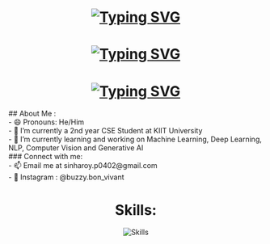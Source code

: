 <h1 align="center">
    <a href="https://git.io/typing-svg"><img src="https://readme-typing-svg.herokuapp.com?font=Nerko+One&size=30&duration=6000&pause=4000&color=00F7BB&background=FFFFFF00&center=true&vCenter=true&repeat=false&width=500&height=70&lines=Hi+Folks!" alt="Typing SVG" /></a>
</h1>
<h1 align="center">
    <a href="https://git.io/typing-svg"><img src="https://readme-typing-svg.herokuapp.com?font=Nerko+One&size=30&duration=6000&pause=4000&color=00F7BB&background=FFFFFF00&center=true&vCenter=true&repeat=false&width=500&height=70&lines=I'm+Pragyadipta" alt="Typing SVG" /></a>
</h1>
<h1 align="center">
    <a href="https://git.io/typing-svg"><img src="https://readme-typing-svg.herokuapp.com?font=Nerko+One&size=30&duration=6000&pause=4000&color=00F7BB&background=FFFFFF00&center=true&vCenter=true&repeat=false&width=500&height=70&lines=AI-ML+Developer+and+Enthusiast" alt="Typing SVG" /></a>
</h1>
## About Me :
</br>
- 😄 Pronouns: He/Him
</br>
- 🌱 I’m currently a 2nd year CSE Student at KIIT University
</br>
- 🔭 I’m currently learning and working on Machine Learning, Deep Learning, NLP, Computer Vision and Generative AI
</br>
### Connect with me:
</br>
- 📫 Email me at sinharoy.p0402@gmail.com
</br>
- 💬 Instagram : @buzzy.bon_vivant
</br>
<h1 align='center'>Skills:</h1>
  <p align="center">
  <img align="center" src="https://skillicons.dev/icons?i=git,github,c,cpp,css,html,java,tensorflow,pytorch,vscode,python,mysql,discord,opencv,sklearn" alt="Skills">
  <br>
</p>
<!--
**Pragyadipta-Sinha-Roy/Pragyadipta-Sinha-Roy** is a ✨ _special_ ✨ repository because its `README.md` (this file) appears on your GitHub profile.

Here are some ideas to get you started:

- 😄 Pronouns: He/Him
- 🔭 I’m currently working on ...
- 🌱 I’m currently learning ...
- 👯 I’m looking to collaborate on ...
- 🤔 I’m looking for help with ...
- 💬 Ask me about ...
- 📫 How to reach me: ...
- ⚡ Fun fact: ...
-->
